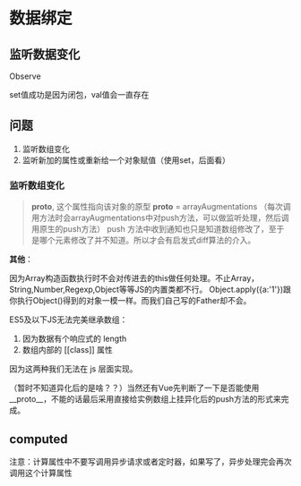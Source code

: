 # 数据绑定

## 监听数据变化

Observe

set值成功是因为闭包，val值会一直存在

## 问题

1. 监听数组变化
2. 监听新加的属性或重新给一个对象赋值（使用set，后面看）

### 监听数组变化

> __proto__, 这个属性指向该对象的原型
> __proto__ = arrayAugmentations （每次调用方法时会arrayAugmentations中对push方法，可以做监听处理，然后调用原生的push方法）
> push 方法中收到通知也只是知道数组修改了，至于是哪个元素修改了并不知道。所以才会有启发式diff算法的介入。

**其他**：

因为Array构造函数执行时不会对传进去的this做任何处理。不止Array，String,Number,Regexp,Object等等JS的内置类都不行。
Object.apply({a:'1'})跟你执行Object()得到的对象一模一样。而我们自己写的Father却不会。

ES5及以下JS无法完美继承数组：

1. 因为数据有个响应式的 length
2. 数组内部的 [[class]] 属性

因为这两种我们无法在 js 层面实现。

（暂时不知道异化后的是啥？？）当然还有Vue先判断了一下是否能使用__proto__，不能的话最后采用直接给实例数组上挂异化后的push方法的形式来完成。

## computed

注意：计算属性中不要写调用异步请求或者定时器，如果写了，异步处理完会再次调用这个计算属性

